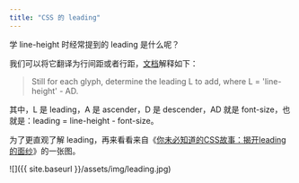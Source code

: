 ```yaml
---
title: "CSS 的 leading"
---
```


学 line-height 时经常提到的 leading 是什么呢？

我们可以将它翻译为行间距或者行距，[文档](http://www.w3.org/TR/CSS21/visudet.html#leading "文档")解释如下：

> Still for each glyph, determine the leading L to add, where L = 'line-height' - AD.

其中，L 是 leading，A 是 ascender，D 是 descender，AD 就是 font-size，也就是：leading = line-height - font-size。

为了更直观了解 leading，再来看看来自《[你未必知道的CSS故事：揭开leading的面纱](http://www.ituring.com.cn/article/18076)》的一张图。

![]({{ site.baseurl }}/assets/img/leading.jpg)

